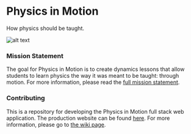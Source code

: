 # Physics in Motion

How physics should be taught.

![alt text](https://user-images.githubusercontent.com/8409329/62478390-fe2f9300-b778-11e9-9eef-8ef201de8f4f.png "Physics in Motion")

### Mission Statement

The goal for Physics in Motion is to create dynamics lessons that allow students to learn physics the way it was meant to be taught: through motion. For more information, please read the [full mission statement](https://medium.com/@LeNPaul/physics-in-motion-cb64911c93a4).

### Contributing

This is a repository for developing the Physics in Motion full stack web application. The production website can be found [here](https://physicsinmotion.ca). For more information, please go to [the wiki page](https://github.com/LeNPaul/physics-in-motion/wiki).
